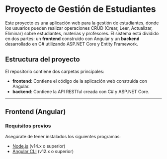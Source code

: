 # Proyecto de Gestión de Estudiantes

Este proyecto es una aplicación web para la gestión de estudiantes, donde los usuarios pueden realizar operaciones CRUD (Crear, Leer, Actualizar, Eliminar) sobre estudiantes, materias y profesores. El sistema está dividido en dos partes: un **frontend** construido con Angular y un **backend** desarrollado en C# utilizando ASP.NET Core y Entity Framework.

## Estructura del proyecto

El repositorio contiene dos carpetas principales:

- **frontend**: Contiene el código de la aplicación web construida con Angular.
- **backend**: Contiene la API RESTful creada con C# y ASP.NET Core.

---

## Frontend (Angular)

### Requisitos previos

Asegúrate de tener instalados los siguientes programas:

- [Node.js](https://nodejs.org/) (v14.x o superior)
- [Angular CLI](https://angular.io/cli) (v12.x o superior)

